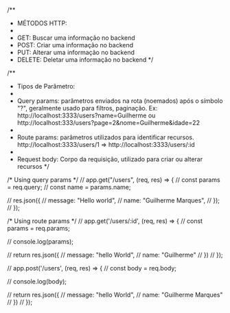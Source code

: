 /**
 * MÉTODOS HTTP:
 *
 * GET: Buscar uma informação no backend
 * POST: Criar uma informação no backend
 * PUT: Alterar uma informação no backend
 * DELETE: Deletar uma informação no backend
 */

/**
 * Tipos de Parâmetro:
 *
 * Query params: parâmetros enviados na rota (noemados) após o símbolo "?", geralmente usado para filtros, paginação. Ex: http://localhost:3333/users?name=Guilherme ou http://localhost:333/users?page=2&nome=Guilherme&idade=22
 *
 * Route params: parâmetros utilizados para identificar recursos. http://localhost:3333/users/1 => http://localhost:3333/users/:id
 *
 * Request body: Corpo da requisição, utilizado para criar ou alterar recursos
 */

/* Using query params */
// app.get("/users", (req, res) => {
//   const params = req.query;
//   const name = params.name;

//   res.json({
//     message: "Hello world",
//     name: "Guilherme Marques",
//   });
// });

/* Using route params */
// app.get('/users/:id', (req, res) => {
//   const params = req.params;

//   console.log(params);

//   return res.json({
//     message: "hello World",
//     name: "Guilherme"
//   })
// });

// app.post('/users', (req, res) => {
//   const body = req.body;

//   console.log(body);

//   return res.json({
//     message: "hello World",
//     name: "Guilherme Marques"
//   })
// });